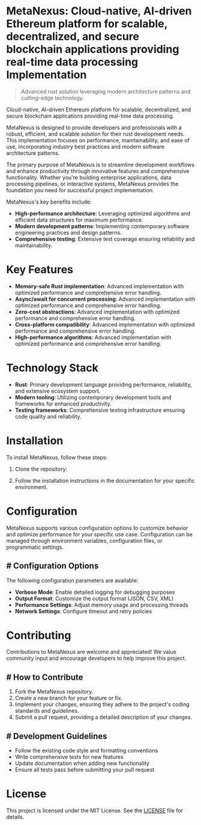 <!-- fallback_MetaNexus_20250727040204_32951 -->

# MetaNexus: Cloud-native, AI-driven Ethereum platform for scalable, decentralized, and secure blockchain applications providing real-time data processing Implementation
> Advanced rust solution leveraging modern architecture patterns and cutting-edge technology.

Cloud-native, AI-driven Ethereum platform for scalable, decentralized, and secure blockchain applications providing real-time data processing.

MetaNexus is designed to provide developers and professionals with a robust, efficient, and scalable solution for their rust development needs. This implementation focuses on performance, maintainability, and ease of use, incorporating industry best practices and modern software architecture patterns.

The primary purpose of MetaNexus is to streamline development workflows and enhance productivity through innovative features and comprehensive functionality. Whether you're building enterprise applications, data processing pipelines, or interactive systems, MetaNexus provides the foundation you need for successful project implementation.

MetaNexus's key benefits include:

* **High-performance architecture**: Leveraging optimized algorithms and efficient data structures for maximum performance.
* **Modern development patterns**: Implementing contemporary software engineering practices and design patterns.
* **Comprehensive testing**: Extensive test coverage ensuring reliability and maintainability.

# Key Features

* **Memory-safe Rust implementation**: Advanced implementation with optimized performance and comprehensive error handling.
* **Async/await for concurrent processing**: Advanced implementation with optimized performance and comprehensive error handling.
* **Zero-cost abstractions**: Advanced implementation with optimized performance and comprehensive error handling.
* **Cross-platform compatibility**: Advanced implementation with optimized performance and comprehensive error handling.
* **High-performance algorithms**: Advanced implementation with optimized performance and comprehensive error handling.

# Technology Stack

* **Rust**: Primary development language providing performance, reliability, and extensive ecosystem support.
* **Modern tooling**: Utilizing contemporary development tools and frameworks for enhanced productivity.
* **Testing frameworks**: Comprehensive testing infrastructure ensuring code quality and reliability.

# Installation

To install MetaNexus, follow these steps:

1. Clone the repository:


2. Follow the installation instructions in the documentation for your specific environment.

# Configuration

MetaNexus supports various configuration options to customize behavior and optimize performance for your specific use case. Configuration can be managed through environment variables, configuration files, or programmatic settings.

## # Configuration Options

The following configuration parameters are available:

* **Verbose Mode**: Enable detailed logging for debugging purposes
* **Output Format**: Customize the output format (JSON, CSV, XML)
* **Performance Settings**: Adjust memory usage and processing threads
* **Network Settings**: Configure timeout and retry policies

# Contributing

Contributions to MetaNexus are welcome and appreciated! We value community input and encourage developers to help improve this project.

## # How to Contribute

1. Fork the MetaNexus repository.
2. Create a new branch for your feature or fix.
3. Implement your changes, ensuring they adhere to the project's coding standards and guidelines.
4. Submit a pull request, providing a detailed description of your changes.

## # Development Guidelines

* Follow the existing code style and formatting conventions
* Write comprehensive tests for new features
* Update documentation when adding new functionality
* Ensure all tests pass before submitting your pull request

# License

This project is licensed under the MIT License. See the [LICENSE](https://github.com/marcmotta/MetaNexus/blob/main/LICENSE) file for details.
